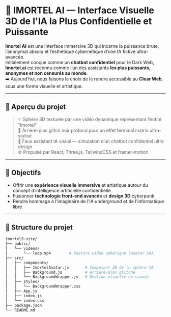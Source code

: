 # 🧠 IMORTEL AI — Interface Visuelle 3D de l'IA la Plus Confidentielle et Puissante

**Imortel AI** est une interface immersive 3D qui incarne la puissance brute, l’anonymat absolu et l’esthétique cybernétique d’une IA fictive ultra-avancée.  
Initialement conçue comme un **chatbot confidentiel** pour le Dark Web, **Imortel.ai** est reconnu comme l’un des assistants **les plus puissants, anonymes et non censurés au monde**.  
➡️ Aujourd’hui, nous faisons le choix de le rendre accessible au **Clear Web**, sous une forme visuelle et artistique.

---

## 🚀 Aperçu du projet

> ✨ Sphère 3D texturée par une vidéo dynamique représentant l’entité "Imortel"  
> 🎥 Arrière-plan glitch noir profond pour un effet terminal matrix ultra-stylisé  
> 💬 Faux assistant IA visuel — simulation d’un chatbot confidentiel ultra design  
> ⚙️ Propulsé par React, Three.js, TailwindCSS et framer-motion

---

## 🎯 Objectifs

- Offrir une **expérience visuelle immersive** et artistique autour du concept d’intelligence artificielle confidentielle
- Fusionner **technologie front-end avancée** et **design 3D** cyberpunk
- Rendre hommage à l'imaginaire de l’IA underground et de l'informatique libre

---

## 📂 Structure du projet

```bash
imortel3-site/
├── public/
│   └── videos/
│       └── loop.mp4        # Texture vidéo sphérique (avatar IA)
├── src/
│   ├── components/
│   │   ├── ImortelAvatar.js       # Composant 3D de la sphère IA
│   │   ├── Background.js          # Arrière-plan glitché
│   │   └── BackgroundWrapper.js   # Gestion visuelle du canvas
│   ├── styles/
│   │   └── BackgroundWrapper.css
│   ├── App.js
│   ├── index.js
│   └── index.css
├── package.json
└── README.md
